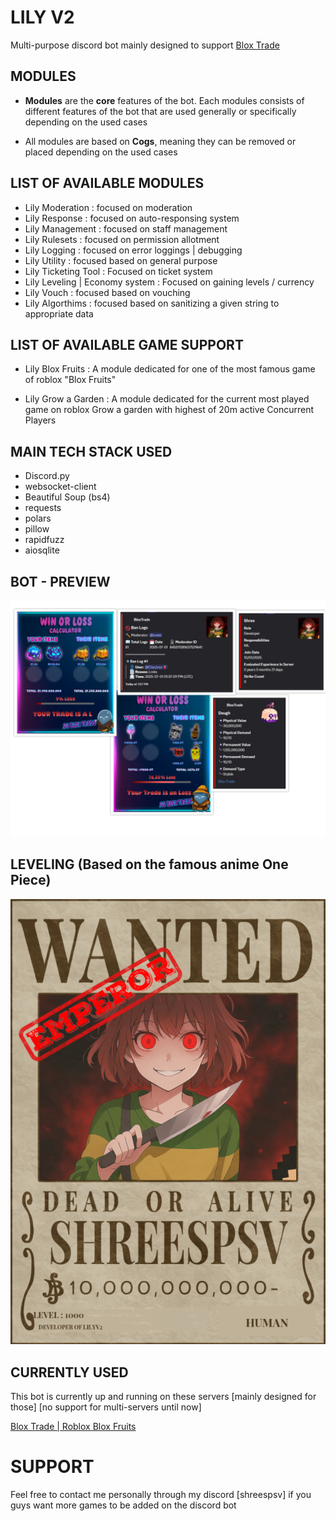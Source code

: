 # LILY V2

Multi-purpose discord bot mainly designed to support [Blox Trade](discord.gg/bloxtrade)

## MODULES
- __Modules__ are the __core__ features of the bot. Each modules consists of different features of the bot that are used generally or specifically depending on the used cases

- All modules are based on __Cogs__, meaning they can be removed or placed depending on the used cases

## LIST OF AVAILABLE MODULES
- Lily Moderation : focused on moderation
- Lily Response : focused on auto-responsing system
- Lily Management : focused on staff management 
- Lily Rulesets : focused on permission allotment
- Lily Logging : focused on error loggings | debugging
- Lily Utility : focused based on general purpose
- Lily Ticketing Tool : Focused on ticket system
- Lily Leveling | Economy system : Focused on gaining levels / currency
- Lily Vouch : focused based on vouching
- Lily Algorthims : focused based on sanitizing a given string to appropriate data

## LIST OF AVAILABLE GAME SUPPORT
- Lily Blox Fruits : A module dedicated for one of the most famous game of roblox "Blox Fruits"

- Lily Grow a Garden : A module dedicated for the current most played game on roblox Grow a garden with highest of 20m active Concurrent Players


## MAIN TECH STACK USED
- Discord.py
- websocket-client
- Beautiful Soup (bs4)
- requests
- polars
- pillow
- rapidfuzz
- aiosqlite

## BOT - PREVIEW
![Preview](misc/Collage.png)

## LEVELING (Based on the famous anime __One Piece__)
![Preview](misc/wanted.png)


## CURRENTLY USED
This bot is currently up and running on these servers [mainly designed for those] [no support for multi-servers until now]

[Blox Trade | Roblox Blox Fruits](https://discord.gg/bloxtrade)

# SUPPORT
Feel free to contact me personally through my discord [shreespsv] if you guys want more games to be added on the discord bot
